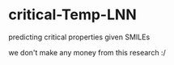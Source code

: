 # critical-Temp-LNN
predicting critical properties given SMILEs

we don't make any money from this research :/
